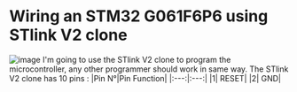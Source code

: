# Wiring an STM32 G061F6P6 using STlink V2 clone
![image](https://github.com/user-attachments/assets/25eb72fc-86b9-43b3-acb7-3cee7a94a600)
I'm going to use the STlink V2 clone to program the microcontroller, any other programmer should work in same way.
The STlink V2 clone has 10 pins : 
|Pin N°|Pin Function|
|:---:|:---:|
|1| RESET|
|2| GND|
